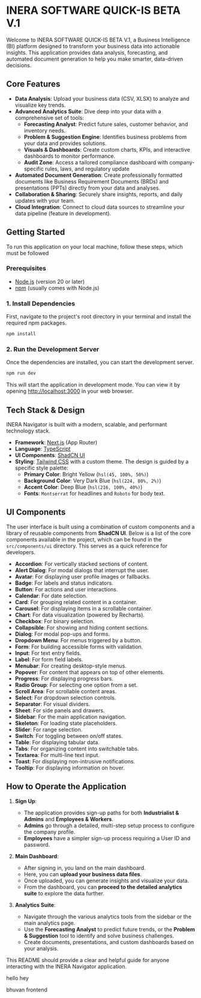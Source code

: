 # INERA SOFTWARE QUICK-IS BETA V.1

Welcome to INERA SOFTWARE QUICK-IS BETA V.1, a Business Intelligence (BI) platform designed to transform your business data into actionable insights. This application provides data analysis, forecasting, and automated document generation to help you make smarter, data-driven decisions.

## Core Features

- **Data Analysis**: Upload your business data (CSV, XLSX) to analyze and visualize key trends.
- **Advanced Analytics Suite**: Dive deep into your data with a comprehensive set of tools:
  - **Forecasting Analyst**: Predict future sales, customer behavior, and inventory needs.
  - **Problem & Suggestion Engine**: Identifies business problems from your data and provides solutions.
  - **Visuals & Dashboards**: Create custom charts, KPIs, and interactive dashboards to monitor performance.
  - **Audit Zone**: Access a tailored compliance dashboard with company-specific rules, laws, and regulatory update
- **Automated Document Generation**: Create professionally formatted documents like Business Requirement Documents (BRDs) and presentations (PPTs) directly from your data and analyses.
- **Collaboration & Sharing**: Securely share insights, reports, and daily updates with your team.
- **Cloud Integration**: Connect to cloud data sources to streamline your data pipeline (feature in development).

## Getting Started

To run this application on your local machine, follow these steps, which must be followed

### Prerequisites

- [Node.js](https://nodejs.org/) (version 20 or later)
- [npm](https://www.npmjs.com/) (usually comes with Node.js)

### 1. Install Dependencies

First, navigate to the project's root directory in your terminal and install the required npm packages.

```bash
npm install
```

### 2. Run the Development Server

Once the dependencies are installed, you can start the development server.

```bash
npm run dev
```

This will start the application in development mode. You can view it by opening [http://localhost:3000](http://localhost:3000) in your web browser.

## Tech Stack & Design

INERA Navigator is built with a modern, scalable, and performant technology stack.

- **Framework**: [Next.js](https://nextjs.org/) (App Router)
- **Language**: [TypeScript](https://www.typescriptlang.org/)
- **UI Components**: [ShadCN UI](https://ui.shadcn.com/)
- **Styling**: [Tailwind CSS](https://tailwindcss.com/) with a custom theme. The design is guided by a specific style palette:
  - **Primary Color**: Bright Yellow (`hsl(45, 100%, 50%)`)
  - **Background Color**: Very Dark Blue (`hsl(224, 80%, 2%)`)
  - **Accent Color**: Deep Blue (`hsl(216, 100%, 40%)`)
  - **Fonts**: `Montserrat` for headlines and `Roboto` for body text.

## UI Components

The user interface is built using a combination of custom components and a library of reusable components from **ShadCN UI**. Below is a list of the core components available in the project, which can be found in the `src/components/ui` directory. This serves as a quick reference for developers.

- **Accordion**: For vertically stacked sections of content.
- **Alert Dialog**: For modal dialogs that interrupt the user.
- **Avatar**: For displaying user profile images or fallbacks.
- **Badge**: For labels and status indicators.
- **Button**: For actions and user interactions.
- **Calendar**: For date selection.
- **Card**: For grouping related content in a container.
- **Carousel**: For displaying items in a scrollable container.
- **Chart**: For data visualization (powered by Recharts).
- **Checkbox**: For binary selection.
- **Collapsible**: For showing and hiding content sections.
- **Dialog**: For modal pop-ups and forms.
- **Dropdown Menu**: For menus triggered by a button.
- **Form**: For building accessible forms with validation.
- **Input**: For text entry fields.
- **Label**: For form field labels.
- **Menubar**: For creating desktop-style menus.
- **Popover**: For content that appears on top of other elements.
- **Progress**: For displaying progress bars.
- **Radio Group**: For selecting one option from a set.
- **Scroll Area**: For scrollable content areas.
- **Select**: For dropdown selection controls.
- **Separator**: For visual dividers.
- **Sheet**: For side panels and drawers.
- **Sidebar**: For the main application navigation.
- **Skeleton**: For loading state placeholders.
- **Slider**: For range selection.
- **Switch**: For toggling between on/off states.
- **Table**: For displaying tabular data.
- **Tabs**: For organizing content into switchable tabs.
- **Textarea**: For multi-line text input.
- **Toast**: For displaying non-intrusive notifications.
- **Tooltip**: For displaying information on hover.

## How to Operate the Application

1.  **Sign Up**:

    - The application provides sign-up paths for both **Industrialist & Admins** and **Employees & Workers**.
    - **Admins** go through a detailed, multi-step setup process to configure the company profile.
    - **Employees** have a simpler sign-up process requiring a User ID and password.

2.  **Main Dashboard**:

    - After signing in, you land on the main dashboard.
    - Here, you can **upload your business data files**.
    - Once uploaded, you can generate insights and visualize your data.
    - From the dashboard, you can **proceed to the detailed analytics suite** to explore the data further.

3.  **Analytics Suite**:
    - Navigate through the various analytics tools from the sidebar or the main analytics page.
    - Use the **Forecasting Analyst** to predict future trends, or the **Problem & Suggestion** tool to identify and solve business challenges.
    - Create documents, presentations, and custom dashboards based on your analysis.

This README should provide a clear and helpful guide for anyone interacting with the INERA Navigator application.

hello hey

bhuvan frontend